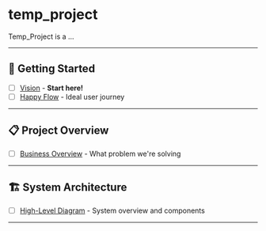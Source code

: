 # temp_project

Temp_Project is a ... 

---

## 🚀 Getting Started

- [ ] [Vision](vision.md) - **Start here!**
- [ ] [Happy Flow](happy-flow.md) - Ideal user journey

---

## 📋 Project Overview

- [ ] [Business Overview](business-requirements.md) - What problem we're solving

---

## 🏗️ System Architecture

- [ ] [High-Level Diagram](technical-architecture-overview.md) - System overview and components

---

<!-- > ✅ Tip: Use `[]` to mark done in rendered Markdown. -->
